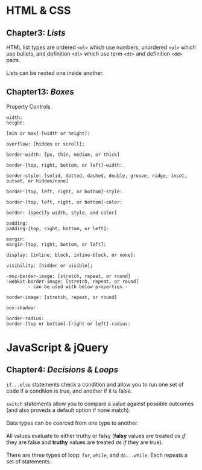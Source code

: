 # HTML & CSS
## Chapter3: _Lists_
HTML list types are ordered `<ol>` which use numbers, unordered `<ul>` which use bullets, and definition `<dl>` which use term `<dt>` and definition `<dd>` pairs.<br><br>
Lists can be nested one inside another.
## Chapter13: _Boxes_
Property Controls
```
width:
height:

[min or max]-[width or height]:

overflow: [hidden or scroll];

border-width: [px, thin, medium, or thick]

border-[top, right, bottom, or left]-width:

border-style: [solid, dotted, dashed, double, groove, ridge, inset, outset, or hidden/none]

border-[top, left, right, or bottom]-style:

border-[top, left, right, or bottom]-color:

border: [specify width, style, and color]

padding: 
padding-[top, right, bottom, or left]:

margin:
margin-[top, right, bottom, or left]:

display: [inline, block, inline-block, or none]:

visibility: [hidden or visible];

-moz-border-image: [stretch, repeat, or round]
-webkit-border-image: [stretch, repeat, or round]
        - can be used with below properties -

border-image: [stretch, repeat, or round]

box-shadow:

border-radius:
border-[top or bottom]-[right or left]-radius:
```
# JavaScript & jQuery
## Chapter4: _Decisions & Loops_
`if...else` statements check a condition and allow you to run one set of code if a condition is true, and another if it is false.<br><br>
`switch` statements allow you to compare a value against possible outcomes (and also proveds a default option if none match).<br><br>
Data types can be coerced from one type to another.<br><br>
All values evaluate to either truthy or falsy (**falsy** values are treated _as if_ they are false and **truthy** values are treated _as if_ they are true).<br><br>
There are three types of loop: `for`, `while`, and `do...while`.  Each repeats a set of statements.